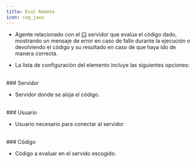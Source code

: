 ```yaml
---
title: Eval Remote
icon: cog_java
---
```


* Agente relacionado con el [CI](Conceptos/ci) servidor que evalúa el código dado, mostrando un mensaje de error en caso de fallo durante la ejecución o devolviendo el código y su resultado en caso de que haya ido de manera correcta.


* La lista de configuración del elemento incluye las siguientes opciones: <br />

<br />
### Servidor

* Servidor donde se aloja el código.

<br />
### Usuario

* Usuario necesario para conectar al servidor

<br />
### Código

* Código a evaluar en el servido escogido.
